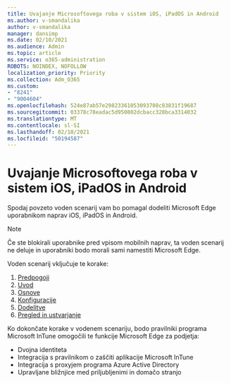 ```yaml
---
title: Uvajanje Microsoftovega roba v sistem iOS, iPadOS in Android
ms.author: v-smandalika
author: v-smandalika
manager: dansimp
ms.date: 02/10/2021
ms.audience: Admin
ms.topic: article
ms.service: o365-administration
ROBOTS: NOINDEX, NOFOLLOW
localization_priority: Priority
ms.collection: Adm_O365
ms.custom:
- "8241"
- "9004604"
ms.openlocfilehash: 524e87ab57e29823361053093708c83831f19687
ms.sourcegitcommit: 03378c78eadac5d950802dcbacc328bca3314032
ms.translationtype: MT
ms.contentlocale: sl-SI
ms.lasthandoff: 02/10/2021
ms.locfileid: "50194587"
---
```

# <a name="deploy-microsoft-edge-to-ios-ipados-and-android"></a>Uvajanje Microsoftovega roba v sistem iOS, iPadOS in Android

Spodaj povzeto voden scenarij vam bo pomagal dodeliti Microsoft Edge uporabnikom naprav iOS, iPadOS in Android.

> [!NOTE]
> Če ste blokirali uporabnike pred vpisom mobilnih naprav, ta voden scenarij ne deluje in uporabniki bodo morali sami namestiti Microsoft Edge.

Voden scenarij vključuje te korake:

1. [Predpogoji](https://docs.microsoft.com/mem/intune/fundamentals/guided-scenarios-edge#prerequisites)
2. [Uvod](https://docs.microsoft.com/mem/intune/fundamentals/guided-scenarios-edge#step-1---introduction)
3. [Osnove](https://docs.microsoft.com/mem/intune/fundamentals/guided-scenarios-edge#step-2---basics)
4. [Konfiguracije](https://docs.microsoft.com/mem/intune/fundamentals/guided-scenarios-edge#step-3---configuration)
5. [Dodelitve](https://docs.microsoft.com/mem/intune/fundamentals/guided-scenarios-edge#step-4---assignments)
6. [Pregled in ustvarjanje](https://docs.microsoft.com/mem/intune/fundamentals/guided-scenarios-edge#step-5---review--create)

Ko dokončate korake v vodenem scenariju, bodo pravilniki programa Microsoft InTune omogočili te funkcije Microsoft Edge za podjetja:

- Dvojna identiteta
- Integracija s pravilnikom o zaščiti aplikacije Microsoft InTune
- Integracija s proxyjem programa Azure Active Directory
- Upravljane bližnjice med priljubljenimi in domačo stranjo
